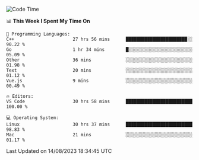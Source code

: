
<!--START_SECTION:waka-->
![Code Time](http://img.shields.io/badge/Code%20Time-980%20hrs%203%20mins-blue)

📊 **This Week I Spent My Time On** 

```text
💬 Programming Languages: 
C++                      27 hrs 56 mins      ███████████████████████░░   90.22 % 
Go                       1 hr 34 mins        █░░░░░░░░░░░░░░░░░░░░░░░░   05.09 % 
Other                    36 mins             ░░░░░░░░░░░░░░░░░░░░░░░░░   01.98 % 
Text                     20 mins             ░░░░░░░░░░░░░░░░░░░░░░░░░   01.12 % 
Vue.js                   9 mins              ░░░░░░░░░░░░░░░░░░░░░░░░░   00.49 % 

🔥 Editors: 
VS Code                  30 hrs 58 mins      █████████████████████████   100.00 % 

💻 Operating System: 
Linux                    30 hrs 37 mins      █████████████████████████   98.83 % 
Mac                      21 mins             ░░░░░░░░░░░░░░░░░░░░░░░░░   01.17 % 
```


 Last Updated on 14/08/2023 18:34:45 UTC
<!--END_SECTION:waka-->

